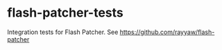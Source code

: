 # flash-patcher-tests
Integration tests for Flash Patcher. See https://github.com/rayyaw/flash-patcher
